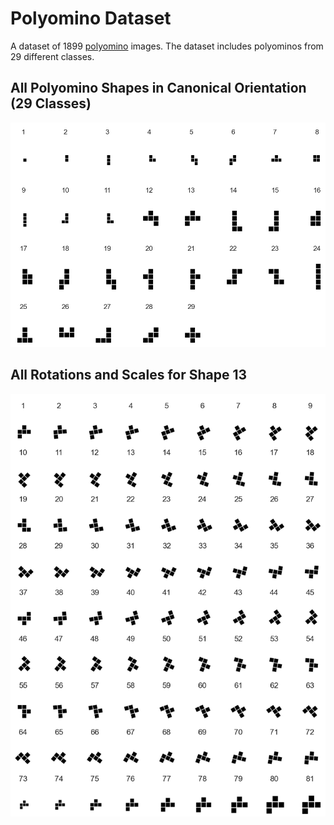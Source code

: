 # Polyomino Dataset

A dataset of 1899 [polyomino](https://en.wikipedia.org/wiki/Polyomino) images. The dataset includes polyominos from 29 different classes.

## All Polyomino Shapes in Canonical Orientation (29 Classes)
<img src="https://github.com/skugele/polyomino-dataset/blob/main/docs/all_shapes_in_canonical_orientation.png" alt="all shapes in canonical orientation"/>

## All Rotations and Scales for Shape 13
<img src="https://github.com/skugele/polyomino-dataset/blob/99119bccb01281a4deb19268f630d0dbab1dd248/docs/polyomino_class_13_all_scales_and_rotations.png" alt="shape 13 in all scales and rotations"/>

